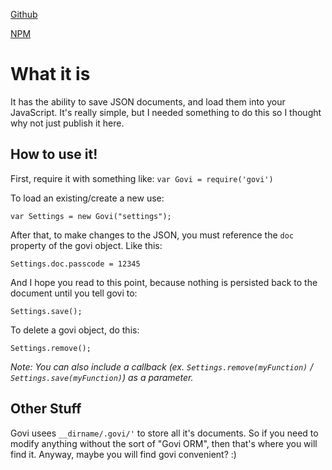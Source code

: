 [Github](https://github.com/samkcarlile/govi)

[NPM](https://www.npmjs.com/package/govi)

What it is
==========
It has the ability to save JSON documents, and load them into your 
JavaScript. It's really simple, but I needed something to do this so I 
thought why not just publish it here. 

How to use it!
--------------
First, require it with something like: 
`var Govi = require('govi')`

To load an existing/create a new use: 

`var Settings = new Govi("settings");`

After that, to make changes to the JSON, you must reference the `doc` 
property of the govi object. Like this: 

`Settings.doc.passcode = 12345`

And I hope you read to this point, because nothing is persisted back to 
the document until you tell govi to: 

`Settings.save();`

To delete a govi object, do this: 

`Settings.remove();`

*Note: You can also include a callback (ex. `Settings.remove(myFunction)` / `Settings.save(myFunction)`) as a parameter.*

Other Stuff
-----------
Govi usees `__dirname/.govi/'` to store all it's documents. So if you need to modify anything without the sort of "Govi ORM", then that's where you will find it. Anyway, maybe you will find govi convenient? :)

